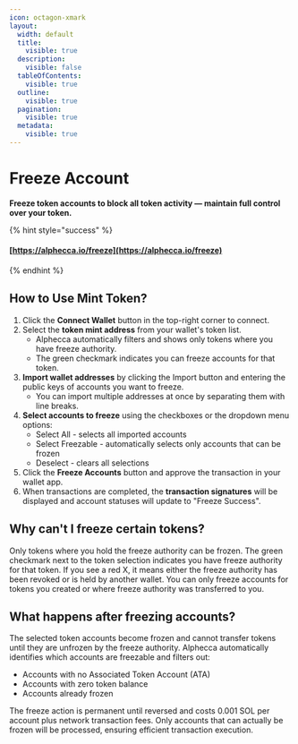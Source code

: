 ```yaml
---
icon: octagon-xmark
layout:
  width: default
  title:
    visible: true
  description:
    visible: false
  tableOfContents:
    visible: true
  outline:
    visible: true
  pagination:
    visible: true
  metadata:
    visible: true
---
```


# Freeze Account

**Freeze token accounts to block all token activity — maintain full control over your token.**

{% hint style="success" %}
#### [https://alphecca.io/freeze](https://alphecca.io/freeze)
{% endhint %}

## How to Use Mint Token?&#x20;

1. Click the **Connect Wallet** button in the top-right corner to connect.&#x20;
2. Select the **token mint address** from your wallet's token list.
   * Alphecca automatically filters and shows only tokens where you have freeze authority.
   * The green checkmark indicates you can freeze accounts for that token.
3. **Import wallet addresses** by clicking the Import button and entering the public keys of accounts you want to freeze.
   * You can import multiple addresses at once by separating them with line breaks.
4. **Select accounts to freeze** using the checkboxes or the dropdown menu options:
   * Select All - selects all imported accounts
   * Select Freezable - automatically selects only accounts that can be frozen
   * Deselect - clears all selections
5. Click the **Freeze Accounts** button and approve the transaction in your wallet app.
6. When transactions are completed, the **transaction signatures** will be displayed and account statuses will update to "Freeze Success".

## Why can't I freeze certain tokens?

Only tokens where you hold the freeze authority can be frozen. The green checkmark next to the token selection indicates you have freeze authority for that token. If you see a red X, it means either the freeze authority has been revoked or is held by another wallet. You can only freeze accounts for tokens you created or where freeze authority was transferred to you.

## What happens after freezing accounts?

The selected token accounts become frozen and cannot transfer tokens until they are unfrozen by the freeze authority. Alphecca automatically identifies which accounts are freezable and filters out:

* Accounts with no Associated Token Account (ATA)
* Accounts with zero token balance
* Accounts already frozen

The freeze action is permanent until reversed and costs 0.001 SOL per account plus network transaction fees. Only accounts that can actually be frozen will be processed, ensuring efficient transaction execution.
